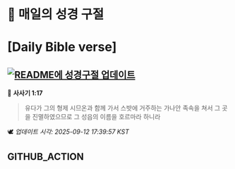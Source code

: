 # 🙏 매일의 성경 구절
# [Daily Bible verse]
## [![README에 성경구절 업데이트](https://github.com/DONGSUKA/first_test/actions/workflows/update-readme-bible.yml/badge.svg)](https://github.com/DONGSUKA/first_test/actions/workflows/update-readme-bible.yml)
<!-- START_BIBLE_VERSE -->
📖 **사사기 1:17**
> 유다가 그의 형제 시므온과 함께 가서 스밧에 거주하는 가나안 족속을 쳐서 그 곳을 진멸하였으므로 그 성읍의 이름을 호르마라 하니라

🕊️ _업데이트 시각: 2025-09-12 17:39:57 KST_
  <!-- END_BIBLE_VERSE -->
## GITHUB_ACTION
